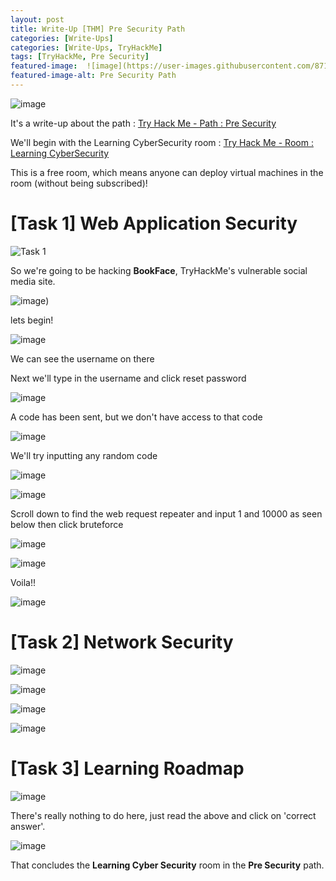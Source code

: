 ```yaml
---
layout: post
title: Write-Up [THM] Pre Security Path
categories: [Write-Ups]
categories: [Write-Ups, TryHackMe]
tags: [TryHackMe, Pre Security]
featured-image:  ![image](https://user-images.githubusercontent.com/87175527/125160406-96f49780-e174-11eb-8319-212c534ed894.png)
featured-image-alt: Pre Security Path
---
```


![image](https://user-images.githubusercontent.com/87175527/125160406-96f49780-e174-11eb-8319-212c534ed894.png)


It's a write-up about the path : [Try Hack Me - Path : Pre Security](https://tryhackme.com/paths)

We'll begin with the Learning CyberSecurity room  : [Try Hack Me - Room : Learning CyberSecurity](https://tryhackme.com/room/beginnerpathintro)

This is a free room, which means anyone can deploy virtual machines in the room (without being subscribed)! 



# [Task 1] Web Application Security


![Task 1](https://user-images.githubusercontent.com/87175527/125160923-4e8aa900-e177-11eb-844d-cb282975a0a7.png)


So we're going to be hacking <strong>BookFace</strong>, TryHackMe's vulnerable social media site.


![image](https://user-images.githubusercontent.com/87175527/125161076-22bbf300-e178-11eb-9a00-b190eca6b608.png))


lets begin!


![image](https://user-images.githubusercontent.com/87175527/125163838-ee9bfe80-e186-11eb-83e7-4a6f6db2ffc0.png)


We can see the username on there


Next we'll type in the username and click reset password


![image](https://user-images.githubusercontent.com/87175527/125163891-2c992280-e187-11eb-936b-9b53466c0659.png)


A code has been sent, but we don't have access to that code


![image](https://user-images.githubusercontent.com/87175527/125163936-76820880-e187-11eb-8459-952e1d1d46e3.png)


We'll try inputting any random code


![image](https://user-images.githubusercontent.com/87175527/125163982-a8936a80-e187-11eb-941e-e270546e7347.png)



![image](https://user-images.githubusercontent.com/87175527/125164070-40915400-e188-11eb-9a05-227ca14fd600.png)



Scroll down to find the web request repeater and input 1 and 10000 as seen below then click bruteforce



![image](https://user-images.githubusercontent.com/87175527/125164132-9cf47380-e188-11eb-800e-7a29b529fada.png)



![image](https://user-images.githubusercontent.com/87175527/125164204-f9579300-e188-11eb-8a59-339206bfd26c.png)



Voila!!


![image](https://user-images.githubusercontent.com/87175527/125164273-463b6980-e189-11eb-8273-472c0f8ecb07.png)







# [Task 2] Network Security


![image](https://user-images.githubusercontent.com/87175527/125164569-df1eb480-e18a-11eb-849a-59bbac4ebc27.png)


![image](https://user-images.githubusercontent.com/87175527/125164582-f2318480-e18a-11eb-9286-794cdaea8f0c.png)



![image](https://user-images.githubusercontent.com/87175527/125164550-c4e4d680-e18a-11eb-8e79-a9cc104dcf2d.png)


![image](https://user-images.githubusercontent.com/87175527/125257553-70aa3580-e2f5-11eb-8670-426760f88a08.png)




# [Task 3] Learning Roadmap


![image](https://user-images.githubusercontent.com/87175527/125258356-2c6b6500-e2f6-11eb-9944-351295c2c786.png)


There's really nothing to do here, just read the above and click on 'correct answer'.


![image](https://user-images.githubusercontent.com/87175527/125258605-6c324c80-e2f6-11eb-91a2-6c4a7447a790.png)


That concludes the <strong>Learning Cyber Security</strong> room in the <strong>Pre Security</strong> path.
